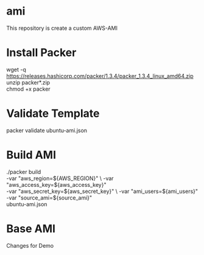# ami
This repository is create a custom AWS-AMI 

# Install Packer 
 
 wget -q https://releases.hashicorp.com/packer/1.3.4/packer_1.3.4_linux_amd64.zip 
            unzip packer*.zip  
            chmod +x packer

# Validate Template

packer validate ubuntu-ami.json

# Build AMI

./packer build \
            -var "aws_region=${AWS_REGION}" \
            -var "aws_access_key=${aws_access_key}" \
            -var "aws_secret_key=${aws_secret_key}" \
            -var "ami_users=${ami_users}" \
            -var "source_ami=${source_ami}" \
            ubuntu-ami.json
# Base AMI

Changes for Demo
